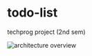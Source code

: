 # todo-list
techprog project (2nd sem)

![architecture overview](http://www.plantuml.com/plantuml/proxy?cache=no&src=https://raw.github.com/ani-khachatryan/todo-list/dev/assets/classdiagram.iuml)
